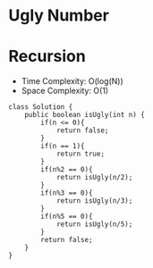 # Ugly Number

# Recursion

- Time Complexity: O(log(N))
- Space Complexity: O(1)

```
class Solution {
    public boolean isUgly(int n) {
        if(n <= 0){
            return false;
        }
        if(n == 1){
            return true;
        }
        if(n%2 == 0){
            return isUgly(n/2);
        }
        if(n%3 == 0){
            return isUgly(n/3);
        }
        if(n%5 == 0){
            return isUgly(n/5);
        }
        return false;
    }
}
```
